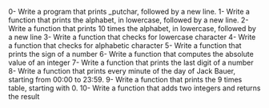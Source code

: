 0- Write a program that prints _putchar, followed by a new line.
1- Write a function that prints the alphabet, in lowercase, followed by a new line.
2- Write a function that prints 10 times the alphabet, in lowercase, followed by a new line
3- Write a function that checks for lowercase character
4- Write a function that checks for alphabetic character
5- Write a function that prints the sign of a number
6- Write a function that computes the absolute value of an integer
7- Write a function that prints the last digit of a number
8- Write a function that prints every minute of the day of Jack Bauer, starting from 00:00 to 23:59.
9- Write a function that prints the 9 times table, starting with 0.
10- Write a function that adds two integers and returns the result
